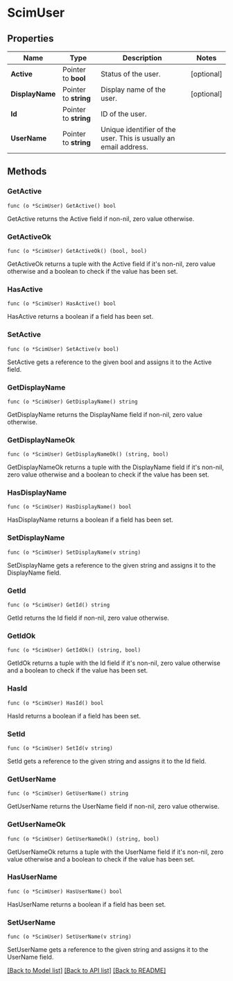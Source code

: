 # ScimUser

## Properties

Name | Type | Description | Notes
------------ | ------------- | ------------- | -------------
**Active** | Pointer to **bool** | Status of the user. | [optional] 
**DisplayName** | Pointer to **string** | Display name of the user. | [optional] 
**Id** | Pointer to **string** | ID of the user. | 
**UserName** | Pointer to **string** | Unique identifier of the user. This is usually an email address. | 

## Methods

### GetActive

`func (o *ScimUser) GetActive() bool`

GetActive returns the Active field if non-nil, zero value otherwise.

### GetActiveOk

`func (o *ScimUser) GetActiveOk() (bool, bool)`

GetActiveOk returns a tuple with the Active field if it's non-nil, zero value otherwise
and a boolean to check if the value has been set.

### HasActive

`func (o *ScimUser) HasActive() bool`

HasActive returns a boolean if a field has been set.

### SetActive

`func (o *ScimUser) SetActive(v bool)`

SetActive gets a reference to the given bool and assigns it to the Active field.

### GetDisplayName

`func (o *ScimUser) GetDisplayName() string`

GetDisplayName returns the DisplayName field if non-nil, zero value otherwise.

### GetDisplayNameOk

`func (o *ScimUser) GetDisplayNameOk() (string, bool)`

GetDisplayNameOk returns a tuple with the DisplayName field if it's non-nil, zero value otherwise
and a boolean to check if the value has been set.

### HasDisplayName

`func (o *ScimUser) HasDisplayName() bool`

HasDisplayName returns a boolean if a field has been set.

### SetDisplayName

`func (o *ScimUser) SetDisplayName(v string)`

SetDisplayName gets a reference to the given string and assigns it to the DisplayName field.

### GetId

`func (o *ScimUser) GetId() string`

GetId returns the Id field if non-nil, zero value otherwise.

### GetIdOk

`func (o *ScimUser) GetIdOk() (string, bool)`

GetIdOk returns a tuple with the Id field if it's non-nil, zero value otherwise
and a boolean to check if the value has been set.

### HasId

`func (o *ScimUser) HasId() bool`

HasId returns a boolean if a field has been set.

### SetId

`func (o *ScimUser) SetId(v string)`

SetId gets a reference to the given string and assigns it to the Id field.

### GetUserName

`func (o *ScimUser) GetUserName() string`

GetUserName returns the UserName field if non-nil, zero value otherwise.

### GetUserNameOk

`func (o *ScimUser) GetUserNameOk() (string, bool)`

GetUserNameOk returns a tuple with the UserName field if it's non-nil, zero value otherwise
and a boolean to check if the value has been set.

### HasUserName

`func (o *ScimUser) HasUserName() bool`

HasUserName returns a boolean if a field has been set.

### SetUserName

`func (o *ScimUser) SetUserName(v string)`

SetUserName gets a reference to the given string and assigns it to the UserName field.


[[Back to Model list]](../README.md#documentation-for-models) [[Back to API list]](../README.md#documentation-for-api-endpoints) [[Back to README]](../README.md)



